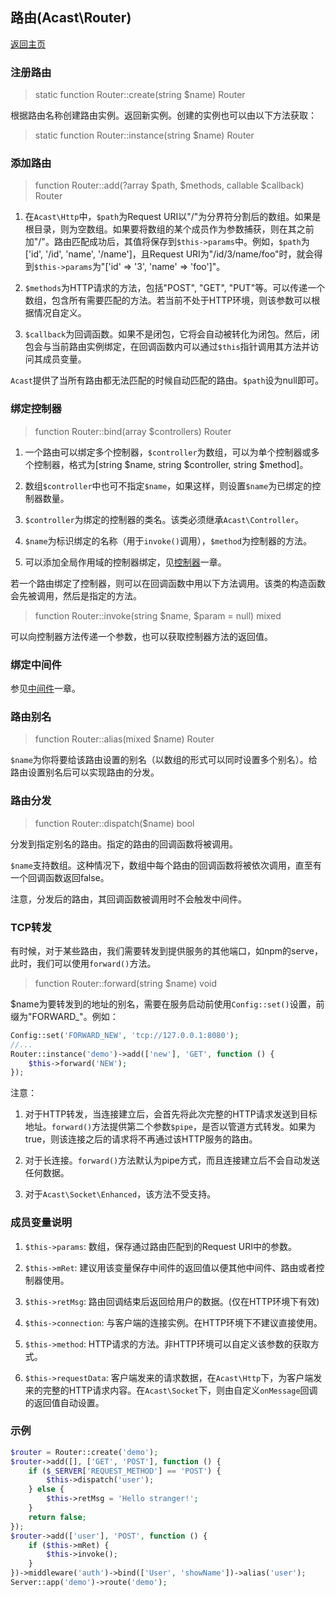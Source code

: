 ## 路由(Acast\\Router)

[返回主页](../Readme.md)

### 注册路由

> static function Router::create(string \$name) Router

根据路由名称创建路由实例。返回新实例。创建的实例也可以由以下方法获取：

> static function Router::instance(string \$name) Router

### 添加路由

> function Router::add(?array \$path, \$methods, callable \$callback) Router

1. 在`Acast\Http`中，`$path`为Request URI以"/"为分界符分割后的数组。如果是根目录，则为空数组。如果要将数组的某个成员作为参数捕获，则在其之前加"/"。路由匹配成功后，其值将保存到`$this->params`中。例如，`$path`为\['id', '/id', 'name', '/name'\]，且Request URI为"/id/3/name/foo"时，就会得到`$this->params`为"\['id' => '3', 'name' => 'foo'\]"。

2. `$methods`为HTTP请求的方法，包括"POST", "GET", "PUT"等。可以传递一个数组，包含所有需要匹配的方法。若当前不处于HTTP环境，则该参数可以根据情况自定义。

3. `$callback`为回调函数。如果不是闭包，它将会自动被转化为闭包。然后，闭包会与当前路由实例绑定，在回调函数内可以通过`$this`指针调用其方法并访问其成员变量。

`Acast`提供了当所有路由都无法匹配的时候自动匹配的路由。`$path`设为null即可。

### 绑定控制器

> function Router::bind(array \$controllers) Router 

1. 一个路由可以绑定多个控制器，`$controller`为数组，可以为单个控制器或多个控制器，格式为\[string $name, string $controller, string $method\]。

2. 数组`$controller`中也可不指定`$name`，如果这样，则设置`$name`为已绑定的控制器数量。

3. `$controller`为绑定的控制器的类名。该类必须继承`Acast\Controller`。

4. `$name`为标识绑定的名称（用于`invoke()`调用），`$method`为控制器的方法。

5. 可以添加全局作用域的控制器绑定，见[控制器](Controller.md)一章。

若一个路由绑定了控制器，则可以在回调函数中用以下方法调用。该类的构造函数会先被调用，然后是指定的方法。

> function Router::invoke(string \$name, \$param = null) mixed 

可以向控制器方法传递一个参数，也可以获取控制器方法的返回值。

### 绑定中间件

参见[中间件](Middleware.md)一章。

### 路由别名

> function Router::alias(mixed \$name) Router

`$name`为你将要给该路由设置的别名（以数组的形式可以同时设置多个别名）。给路由设置别名后可以实现路由的分发。

### 路由分发

> function Router::dispatch(\$name) bool

分发到指定别名的路由。指定的路由的回调函数将被调用。

`$name`支持数组。这种情况下，数组中每个路由的回调函数将被依次调用，直至有一个回调函数返回false。

注意，分发后的路由，其回调函数被调用时不会触发中间件。

### TCP转发

有时候，对于某些路由，我们需要转发到提供服务的其他端口，如npm的serve，此时，我们可以使用`forward()`方法。

> function Router::forward(string \$name) void

$name为要转发到的地址的别名，需要在服务启动前使用`Config::set()`设置，前缀为"FORWARD\_"。例如：

```php
Config::set('FORWARD_NEW', 'tcp://127.0.0.1:8080');
//...
Router::instance('demo')->add(['new'], 'GET', function () {
    $this->forward('NEW');
});
```

注意：

1. 对于HTTP转发，当连接建立后，会首先将此次完整的HTTP请求发送到目标地址。`forward()`方法提供第二个参数`$pipe`，是否以管道方式转发。如果为true，则该连接之后的请求将不再通过该HTTP服务的路由。

2. 对于长连接。`forward()`方法默认为pipe方式，而且连接建立后不会自动发送任何数据。

3. 对于`Acast\Socket\Enhanced`，该方法不受支持。

### 成员变量说明

1. `$this->params`: 数组，保存通过路由匹配到的Request URI中的参数。

2. `$this->mRet`: 建议用该变量保存中间件的返回值以便其他中间件、路由或者控制器使用。

3. `$this->retMsg`: 路由回调结束后返回给用户的数据。\(仅在HTTP环境下有效\)

4. `$this->connection`: 与客户端的连接实例。在HTTP环境下不建议直接使用。

5. `$this->method`: HTTP请求的方法。非HTTP环境可以自定义该参数的获取方式。

6. `$this->requestData`: 客户端发来的请求数据，在`Acast\Http`下，为客户端发来的完整的HTTP请求内容。在`Acast\Socket`下，则由自定义`onMessage`回调的返回值自动设置。

### 示例

```php
$router = Router::create('demo');
$router->add([], ['GET', 'POST'], function () {
    if ($_SERVER['REQUEST_METHOD'] == 'POST') {
        $this->dispatch('user');
    } else {
        $this->retMsg = 'Hello stranger!';
    }
    return false;
});
$router->add(['user'], 'POST', function () {
    if ($this->mRet) {
        $this->invoke();
    }
})->middleware('auth')->bind(['User', 'showName'])->alias('user');
Server::app('demo')->route('demo');
```
